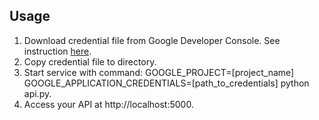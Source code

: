 ## Usage
1. Download credential file from Google Developer Console. See instruction [here](https://developers.google.com/identity/protocols/application-default-credentials).
2. Copy credential file to directory.
3. Start service with command: GOOGLE_PROJECT=[project_name] GOOGLE_APPLICATION_CREDENTIALS=[path_to_credentials] python api.py.
4. Access your API at http://localhost:5000.
